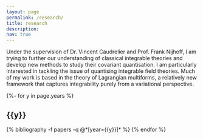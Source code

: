 ```yaml
---
layout: page
permalink: /research/
title: research
description:
nav: true
---
```

Under the supervision of Dr. Vincent Caudrelier and Prof. Frank Nijhoff, I am trying to further our understanding of classical integrable theories and develop new methods to study their covariant quantisation. I am particularly interested in tackling the issue of quantising integrable field theories. Much of my work is based in the theory of Lagrangian multiforms, a relatively new framework that captures integrability purely from a variational perspective.

<!-- _pages/publications.md -->
<div class="publications">

{%- for y in page.years %}
  <h2 class="year">{{y}}</h2>
  {% bibliography -f papers -q @*[year={{y}}]* %}
{% endfor %}

</div>
